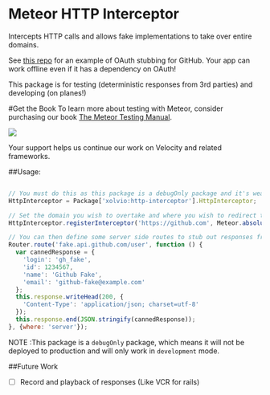 Meteor HTTP Interceptor
=======================

Intercepts HTTP calls and allows fake implementations to take over entire domains.

See [this repo](https://github.com/xolvio/meteor-github-fake) for an example of OAuth stubbing for 
GitHub. Your app can work offline even if it has a dependency on OAuth! 

This package is for testing (deterministic responses from 3rd parties) and developing (on planes!) 

#Get the Book
To learn more about testing with Meteor, consider purchasing our book [The Meteor Testing Manual](http://www.meteortesting.com/?utm_source=http-interceptor&utm_medium=banner&utm_campaign=http-interceptor).

[![](http://www.meteortesting.com/img/tmtm.gif)](http://www.meteortesting.com/?utm_source=http-interceptor&utm_medium=banner&utm_campaign=http-interceptor)

Your support helps us continue our work on Velocity and related frameworks.

##Usage:

```javascript

// You must do this as this package is a debugOnly package and it's weakly referenced
HttpInterceptor = Package['xolvio:http-interceptor'].HttpInterceptor;

// Set the domain you wish to overtake and where you wish to redirect the requests to
HttpInterceptor.registerInterceptor('https://github.com', Meteor.absoluteUrl('fake.github.com'));

// You can then define some server side routes to stub out responses from the domain you overtook
Router.route('fake.api.github.com/user', function () {
  var cannedResponse = {
    'login': 'gh_fake',
    'id': 1234567,
    'name': 'Github Fake',
    'email': 'github-fake@example.com'
  };
  this.response.writeHead(200, {
    'Content-Type': 'application/json; charset=utf-8'
  });
  this.response.end(JSON.stringify(cannedResponse));
}, {where: 'server'});
```

NOTE :This package is a `debugOnly` package, which means it will not be deployed to production and
will only work in `development` mode.

##Future Work
* [ ] Record and playback of responses (Like VCR for rails)

